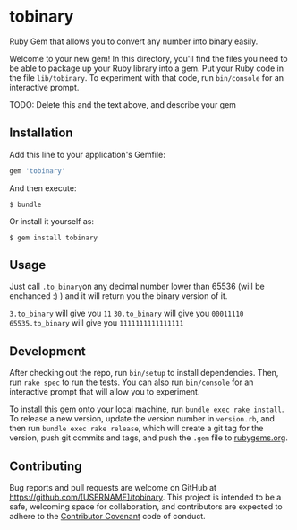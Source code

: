 # tobinary

Ruby Gem that allows you to convert any number into binary easily.

Welcome to your new gem! In this directory, you'll find the files you need to be able to package up your Ruby library into a gem. Put your Ruby code in the file `lib/tobinary`. To experiment with that code, run `bin/console` for an interactive prompt.

TODO: Delete this and the text above, and describe your gem

## Installation

Add this line to your application's Gemfile:

```ruby
gem 'tobinary'
```

And then execute:

    $ bundle

Or install it yourself as:

    $ gem install tobinary

## Usage

Just call `.to_binary`on any decimal number lower than 65536 (will be enchanced :) ) and it will return you the binary version of it.

` 3.to_binary ` will give you ` 11 `
` 30.to_binary ` will give you ` 00011110 `
` 65535.to_binary ` will give you ` 1111111111111111 `

## Development

After checking out the repo, run `bin/setup` to install dependencies. Then, run `rake spec` to run the tests. You can also run `bin/console` for an interactive prompt that will allow you to experiment.

To install this gem onto your local machine, run `bundle exec rake install`. To release a new version, update the version number in `version.rb`, and then run `bundle exec rake release`, which will create a git tag for the version, push git commits and tags, and push the `.gem` file to [rubygems.org](https://rubygems.org).

## Contributing

Bug reports and pull requests are welcome on GitHub at https://github.com/[USERNAME]/tobinary. This project is intended to be a safe, welcoming space for collaboration, and contributors are expected to adhere to the [Contributor Covenant](http://contributor-covenant.org) code of conduct.
